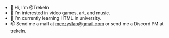 - 👋 Hi, I’m @Trekeln
- 👀 I’m interested in video games, art, and music.
- 🌱 I’m currently learning HTML in university.
- 📫 Send me a mail at meezyslap@gmail.com or send me a Discord PM at trekeln.

<!---
Trekeln/Trekeln is a ✨ special ✨ repository because its `README.md` (this file) appears on your GitHub profile.
You can click the Preview link to take a look at your changes.
--->
